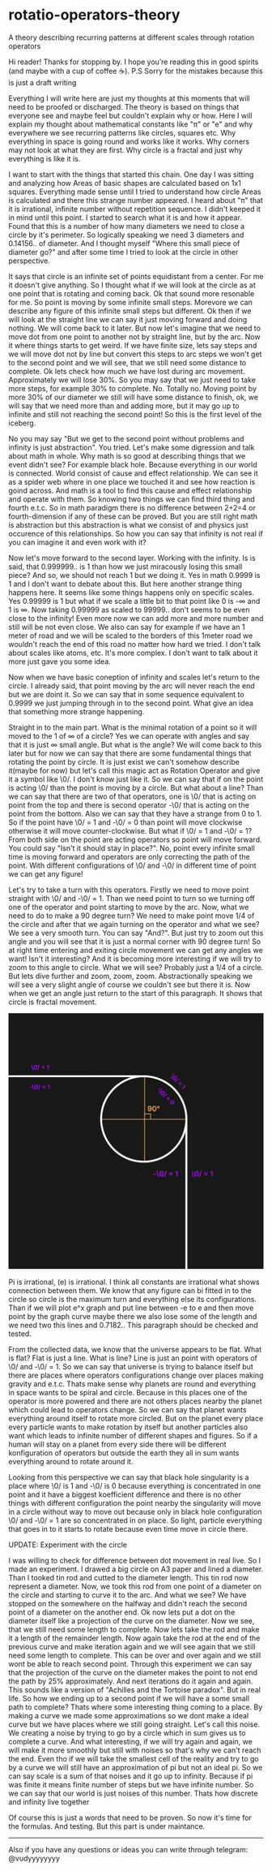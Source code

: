 # rotatio-operators-theory
A theory describing recurring patterns at different scales through rotation operators

Hi reader! Thanks for stopping by. I hope you’re reading this in good spirits (and maybe with a cup of coffee ☕). P.S Sorry for the mistakes because this is just a draft writing

Everything I will write here are just my thoughts at this moments that will need to be proofed or discharged. The theory is based on things that everyone see and maybe feel but couldn't explain why or how. Here I will explain my thought about mathematical constants like "π" or "e" and why everywhere we see recurring patterns like circles, squares etc. Why everything in space is going round and works like it works. Why corners may not look at what they are first. Why circle is a fractal and just why everything is like it is.

I want to start with the things that started this chain. One day I was sitting and analyzing how Areas of basic shapes are calculated based on 1x1 squares. Everything made sense until I tried to understand how circle Areas is calculated and there this strange number appeared. I heard about "π" that it is irrational, infinite number without repetition sequence. I didn't keeped it in mind until this point. I started to search what it is and how it appear. Found that this is a number of how many diameters we need to close a circle by it's perimeter. So logically speaking we need 3 diameters and 0.14156.. of diameter. And I thought myself "Where this small piece of diameter go?" and after some time I tried to look at the circle in other perspective.

It says that circle is an infinite set of points equidistant from a center. For me it doesn't give anything. So I thought what if we will look at the circle as at one point that is rotating and coming back. Ok that sound more resonable for me. So point is moving by some infinite small steps. Morevore we can describe any figure of this infinite small steps but different. Ok then if we will look at the straight line we can say it just moving forward and doing nothing. We will come back to it later. But now let's imagine that we need to move dot from one point to another not by straight line, but by the arc. Now it where things starts to get weird. If we have finite size, lets say steps and we will move dot not by line but convert this steps to arc steps we won't get to the second point and we will see, that we still need some distance to complete. Ok lets check how much we have lost during arc movement. Approximately we will lose 30%. So you may say that we just need to take more steps, for example 30% to complete. No. Totally no. Moving point by more 30% of our diameter we still will have some distance to finish, ok, we will say that we need more than and adding more, but it may go up to infinite and still not reaching the second point! So this is the first level of the iceberg.

No you may say "But we get to the second point without problems and infinity is just abstraction". You tried. Let's make some digression and talk about math in whole. Why math is so good at describing things that we event didn't see? For example black hole. Because everything in our world is connected. World consist of cause and effect relationship. We can see it as a spider web where in one place we touched it and see how reaction is goind across. And math is a tool to find this cause and effect relationship and operate with them. So knowing two things we can find third thing and fourth e.t.c. So in math paradigm there is no difference between 2+2=4 or fourth-dimension if any of these can be proved. But you are still right math is abstraction but this abstraction is what we consist of and physics just occurence of this relationships. So how you can say that infinity is not real if you can imagine it and even work with it?

Now let's move forward to the second layer. Working with the infinity. Is is said, that 0.999999.. is 1 than how we just miracously losing this small piece? And so, we should not reach 1 but we doing it. Yes in math 0.9999 is 1 and I don't want to debate about this. But here another strange thing happens here. It seems like some things happens only on specific scales. Yes 0.99999 is 1 but what if we scale a little bit to that point like 0 is -∞ and 1 is ∞. Now taking 0.99999 as scaled to 99999.. don't seems to be even close to the infinity! Even more now we can add more and more number and still will be not even close. We also can say for example if we have an 1 meter of road and we will be scaled to the borders of this 1meter road we wouldn't reach the end of this road no matter how hard we tried. I don't talk about scales like atoms, etc. It's more complex. I don't want to talk about it more just gave you some idea.

Now when we have basic coneption of infinity and scales let's return to the circle. I already said, that point moving by the arc will never reach the end but we are doint it. So we can say that in some sequence equivalent to 0.9999 we just jumping through in to the second point. What give an idea that something more strange happening.

Straight in to the main part. What is the minimal rotation of a point so it will moved to the 1 of ∞ of a circle? Yes we can operate with angles and say that it is just ∞ small angle. But what is the angle? We will come back to this later but for now we can say that there are some fundamental things that rotating the point by circle. It is just exist we can't somehow describe it(maybe for now) but let's call this magic act as Rotation Operator and give it a symbol like \0/. I don't know just like it. So we can say that if on the point is acting \0/ than the point is moving by a circle. But what about a line? Than we can say that there are two of that operators, one is \0/ that is acting on point from the top and there is second operator -\0/ that is acting on the point from the bottom. Also we can say that they have a strange from 0 to 1. So if the point have \0/ = 1 and -\0/ = 0 than point will move clockwise otherwise it will move counter-clockwise. But what if \0/ = 1 and -\0/ = 1? From both side on the point are acting operators so point will move forward. You could say "Isn't it should stay in place?". No, point every infinite small time is moving forward and operators are only correcting the path of the point. With different configurations of \0/ and -\0/ in different time of point we can get any figure!

Let's try to take a turn with this operators. Firstly we need to move point straight with \0/ and -\0/ = 1. Than we need point to turn so we turning off one of the operator and point starting to move by the arc. Now, what we need to do to make a 90 degree turn? We need to make point move 1/4 of the circle and after that we again turning on the operator and what we see? We see a very smooth turn. You can say "And?". But just try to zoom out this angle and you will see that it is just a normal corner with 90 degree turn! So at right time entering and exiting circle movement we can get any angles we want! Isn't it interesting? And it is becoming more interesting if we will try to zoom to this angle to circle. What we will see? Probably just a 1/4 of a circle. But lets dive further and zoom, zoom, zoom. Abstractionally speaking we will see a very slight angle of course we couldn't see but there it is. Now when we get an angle just return to the start of this paragraph. It shows that circle is fractal movement.

![Visualized dot moving](images/01.gif)

Pi is irrational, (e) is irrational. I think all constants are irrational what shows connection between them. We know that any figure can bi fitted in to the circle so circle is the maximum turn and everything else its configurations. Than if we will plot e^x graph and put line between -e to e and then move point by the graph curve maybe there we also lose some of the length and we need two this lines and 0.7182.. This paragraph should be checked and tested.

From the collected data, we know that the universe appears to be flat. What is flat? Flat is just a line. What is line? Line is just an point with operators of \0/ and -\0/ = 1. So we can say that universe is trying to balance itself but there are places where operators configurations change over places making gravity and e.t.c. Thats make sense why planets are round and everything in space wants to be spiral and circle. Because in this places one of the operator is more powered and there are not others places nearby the planet which could lead to operators change. So we can say that planet wants everything around itself to rotate more circled. But on the planet every place every particle wants to make rotation by itself but another particles also want which leads to infinite number of different shapes and figures. So if a human will stay on a planet from every side there will be different konfiguration of operators but outside the earth they all in sum wants everything around to rotate around it.

Looking from this perspective we can say that black hole singularity is a place where \0/ is 1 and -\0/ is 0 because everything is concentrated in one point and it have a biggest koefficient difference and there is no other things with different configuration the point nearby the singularity will move in a circle without way to move out because only in black hole configuration \0/ and -\0/ = 1 are so concentrated in on place. So light, particle everything that goes in to it starts to rotate because even time move in circle there.

UPDATE: Experiment with the circle

I was willing to check for difference between dot movement in real live. So I made an experiment. I drawed a big circle on A3 paper and lined a diameter. Than I tooked tin rod and cutted to the diameter length. This tin rod now represent a diameter. Now, we took this rod from one point of a diameter on the circle and starting to curve it to the arc. And what we see? We have stopped on the somewhere on the halfway and didn't reach the second point of a diameter on the another end. Ok now lets put a dot on the diameter itself like a projection of the curve on the diameter. Now we see, that we still need some length to complete. Now lets take the rod and make it a length of the remainder length. Now again take the rod at the end of the previous curve and make iteration again and we will see again that we still need some length to complete. This can be over and over again and we still wont be able to reach second point. Through this experiment we can say that the projection of the curve on the diameter makes the point to not end the path by 25% approximately. And next iterations do it again and again. This sounds like a version of "Achilles and the Tortoise paradox". But in real life. So how we ending up to a second point if we will have a some small path to complete? Thats where some interesting thing coming to a place. By making a curve we made some approximations so we dont make a ideal curve but we have places where we still going straight. Let's call this noise. We creating a noise by trying to go by a circle which in sum gives us to complete a curve. And what interesting, if we will try again and again, we will make it more smoothly but still with noises so that's why we can't reach the end. Even tho if we will take the smallest cell of the reality and try to go by a curve we will still have an approximation of pi but not an ideal pi. So we can say scale is a sum of that noises and it go up to infinity. Because if pi was finite it means finite number of steps but we have infinite number. So we can say that our world is just noises of this number. Thats how discrete and infinity live together


Of course this is just a words that need to be proven. So now it's time for the formulas. And testing. But this part is under maintance.

-------
Also if you have any questions or ideas you can write through telegram: @vudyyyyyyyy

